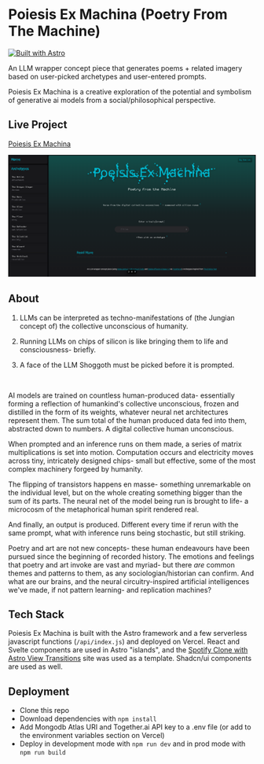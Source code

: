 # Poiesis Ex Machina (Poetry From The Machine)
[![Built with Astro](https://astro.badg.es/v2/built-with-astro/tiny.svg)](https://astro.build)

An LLM wrapper concept piece that generates poems + related imagery based on user-picked archetypes and user-entered prompts. 

Poiesis Ex Machina is a creative exploration of the potential and symbolism of generative ai models from a social/philosophical perspective. 

## Live Project 

[Poiesis Ex Machina](https://poeies-ex-machina.vercel.app/)

![image of site](image.png)

## About 

1. LLMs can be interpreted as techno-manifestations of (the Jungian concept of) the collective unconscious of humanity.

2. Running LLMs on chips of silicon is like bringing them to life and consciousness- briefly.

3. A face of the LLM Shoggoth must be picked before it is prompted.

<br>

AI models are trained on countless human-produced data- essentially 
forming a reflection of humankind's collective unconscious, frozen and distilled in the form of its weights, whatever neural net architectures represent them. The sum
total of the human produced data fed into them, abstracted down to numbers. A digital collective human unconscious. 

When prompted and an inference runs on them made, a series of matrix multiplications is set into motion. Computation occurs and electricity moves across tiny, intricately designed chips-
small but effective, some of the most complex machinery forgeed by humanity. 

The flipping of transistors happens en masse- something unremarkable on the individual level, but on the whole creating something bigger than the sum of its parts. The neural net of the 
model being run is brought to life- a microcosm of the metaphorical human spirit rendered real. 

And finally, an output is produced. Different every time if rerun with the same prompt, what with inference runs being stochastic, but still striking. 

Poetry and art are not new concepts- these human endeavours have been pursued since the beginning of recorded history. The emotions and feelings that poetry and art invoke are vast and myriad- 
but there _are_ common themes and patterns to them, as any sociologian/historian can confirm. And what are our brains, and the neural circuitry-inspired artificial intelligences we've made, 
if not pattern learning- and replication machines? 

## Tech Stack

Poiesis Ex Machina is built with the Astro framework and a few serverless javascript functions (`/api/index.js`) and deployed on Vercel. React and Svelte components are used in Astro "islands",
and the [Spotify Clone with Astro View Transitions](https://github.com/igorm84/spotify-astro-transitions) site was used as a template. Shadcn/ui components are used as well. 

## Deployment 

- Clone this repo 
- Download dependencies with `npm install` 
- Add Mongodb Atlas URI and Together.ai API key to a .env file (or add to the environment variables section on Vercel)
- Deploy in development mode with `npm run dev` and in prod mode with `npm run build` 
